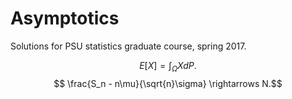 # Asymptotics
Solutions for PSU statistics graduate course, spring 2017.

$$ E[X] = \int_\Omega X dP. $$
$$ \frac{S_n - n\mu}{\sqrt{n}\sigma} \rightarrows N.$$

